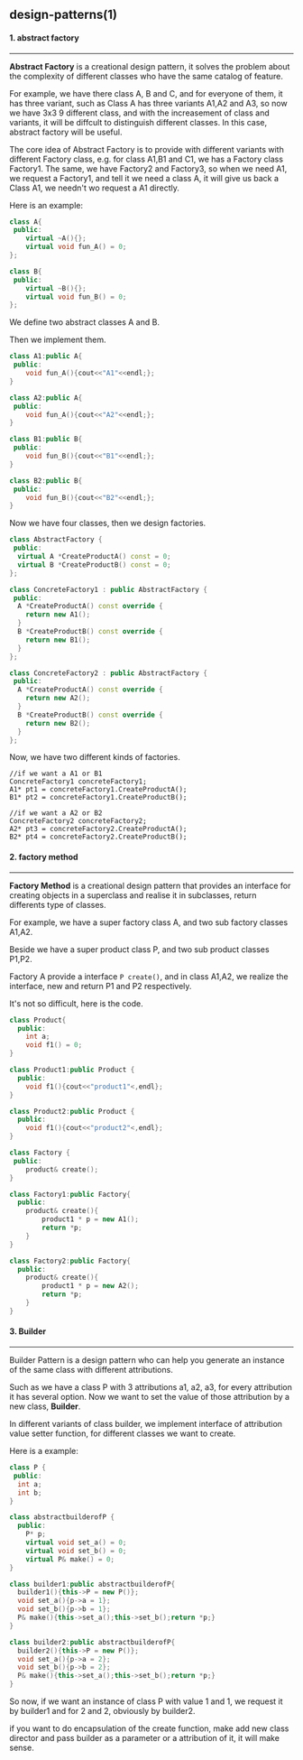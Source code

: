 ## design-patterns(1)

#### 1. abstract factory

---

**Abstract Factory** is a creational design pattern, it solves the problem about the complexity of different classes who have the same catalog of feature. 

For example, we have there class A, B and C, and for everyone of them, it has three variant,  such as Class A has three variants A1,A2 and A3, so now we have 3x3 9 different class, and with the increasement of class and variants, it will be diffcult to distinguish different classes. In this case, abstract factory will be useful.

The core idea of Abstract Factory is to provide with different variants with different Factory class, e.g. for class A1,B1 and C1, we has a Factory class Factory1. The same, we have Factory2 and Factory3, so when we need A1, we request a Factory1, and tell it we need a class A, it will give us back a Class A1, we needn't wo request a A1 directly.

Here is an example:

```C++
class A{
 public:
    virtual ~A(){};
    virtual void fun_A() = 0;
};

class B{
 public:
    virtual ~B(){};
    virtual void fun_B() = 0;
};
```

We define two abstract classes A and B.

Then we implement them.

```c++
class A1:public A{
 public:
    void fun_A(){cout<<"A1"<<endl;};
}

class A2:public A{
 public:
    void fun_A(){cout<<"A2"<<endl;};
}

class B1:public B{
 public:
    void fun_B(){cout<<"B1"<<endl;};
}

class B2:public B{
 public:
    void fun_B(){cout<<"B2"<<endl;};
}

```

Now we have four classes, then we design factories.

```c++
class AbstractFactory {
 public:
  virtual A *CreateProductA() const = 0;
  virtual B *CreateProductB() const = 0;
};

class ConcreteFactory1 : public AbstractFactory {
 public:
  A *CreateProductA() const override {
    return new A1();
  }
  B *CreateProductB() const override {
    return new B1();
  }
};

class ConcreteFactory2 : public AbstractFactory {
 public:
  A *CreateProductA() const override {
    return new A2();
  }
  B *CreateProductB() const override {
    return new B2();
  }
};
```

Now, we have two different kinds of factories.

```
//if we want a A1 or B1
ConcreteFactory1 concreteFactory1;
A1* pt1 = concreteFactory1.CreateProductA();
B1* pt2 = concreteFactory1.CreateProductB();

//if we want a A2 or B2
ConcreteFactory2 concreteFactory2;
A2* pt3 = concreteFactory2.CreateProductA();
B2* pt4 = concreteFactory2.CreateProductB();
```

#### 2. factory method 

---

**Factory Method** is a creational design pattern that provides an interface for creating objects in a superclass and realise it in subclasses, return differents type of classes.

For example, we have a super factory class A, and two sub factory classes A1,A2. 

Beside we have a super product class P, and two sub product classes P1,P2.

Factory A provide a interface ``P create()``, and in class A1,A2, we realize the interface, new and return P1 and P2 respectively.

It's not so difficult, here is the code.

``` c++
class Product{
  public:
    int a;
    void f1() = 0;
}

class Product1:public Product {
  public:
    void f1(){cout<<"product1"<,endl};
}

class Product2:public Product {
  public:
    void f1(){cout<<"product2"<,endl};
}

class Factory {
 public:
    product& create();
}

class Factory1:public Factory{
  public:
    product& create(){
        product1 * p = new A1();
        return *p;
    }
}

class Factory2:public Factory{
  public:
    product& create(){
        product1 * p = new A2();
        return *p;
    }
}
```

#### 3. Builder

---

Builder Pattern is a design pattern who can help you generate an instance of the same class with different attributions.

Such as we have a class P with 3 attributions a1, a2, a3, for every  attribution it has several option. Now we want to set the value of those attribution by a new class, **Builder**.

In different variants of class builder, we implement interface of attribution value setter function, for different classes we want to create.

Here is a example:

```c++
class P {
 public:
  int a;
  int b;
}

class abstractbuilderofP {
  public:
    P* p;
    virtual void set_a() = 0;
    virtual void set_b() = 0;
    virtual P& make() = 0;
}

class builder1:public abstractbuilderofP{
  builder1(){this->P = new P()};
  void set_a(){p->a = 1};
  void set_b(){p->b = 1};
  P& make(){this->set_a();this->set_b();return *p;}
}

class builder2:public abstractbuilderofP{
  builder2(){this->P = new P()};
  void set_a(){p->a = 2};
  void set_b(){p->b = 2};
  P& make(){this->set_a();this->set_b();return *p;}
}
```

So now, if we want an instance of class P with value 1 and 1, we request it by builder1 and for 2 and 2, obviously by builder2.

if you want to do encapsulation of the create function, make add new class director and pass builder as a parameter or a attribution of it, it will make sense.







